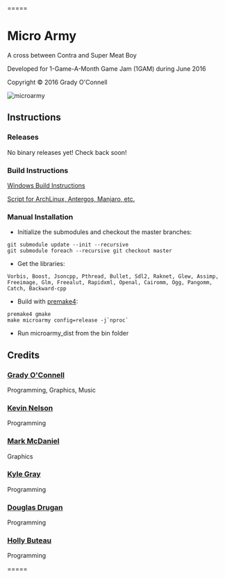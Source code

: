 =====

# Micro Army

A cross between Contra and Super Meat Boy

Developed for 1-Game-A-Month Game Jam (1GAM) during June 2016

Copyright &copy; 2016 Grady O'Connell

![microarmy](https://pbs.twimg.com/media/CkmOJYZUoAQVBDj.jpg:large)

## Instructions

### Releases

No binary releases yet!  Check back soon!

### Build Instructions

[Windows Build Instructions](https://gist.github.com/flipcoder/087cdef35acd1fa3da8e18894b3b305b)

[Script for ArchLinux, Antergos, Manjaro, etc.](https://gist.github.com/flipcoder/041e534a1aa482ff1fd5cece57052f92)

### Manual Installation

- Initialize the submodules and checkout the master branches:

```
git submodule update --init --recursive
git submodule foreach --recursive git checkout master
```

- Get the libraries:

```
Vorbis, Boost, Jsoncpp, Pthread, Bullet, Sdl2, Raknet, Glew, Assimp, Freeimage, Glm, Freealut, Rapidxml, Openal, Cairomm, Ogg, Pangomm, Catch, Backward-cpp
```

- Build with [premake4](http://industriousone.com/premake/download):

```
premake4 gmake
make microarmy config=release -j`nproc`
```

- Run microarmy_dist from the bin folder

## Credits

### [Grady O'Connell](https://github.com/flipcoder)
Programming, Graphics, Music

### [Kevin Nelson](https://github.com/mrgirlyman)
Programming

### [Mark McDaniel](https://github.com/AlfredAnonymous)
Graphics

### [Kyle Gray](https://github.com/gregorthebigmac)
Programming

### [Douglas Drugan](https://github.com/Douglas-Robert-Drugan)
Programming

### [Holly Buteau](https://github.com/Holly-Buteau)
Programming

=====

